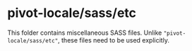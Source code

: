 # pivot-locale/sass/etc

This folder contains miscellaneous SASS files. Unlike `"pivot-locale/sass/etc"`, these files
need to be used explicitly.
